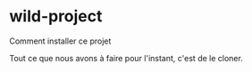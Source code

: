 # wild-project

Comment installer ce projet

Tout ce que nous avons à faire pour l'instant, c'est de le cloner.
